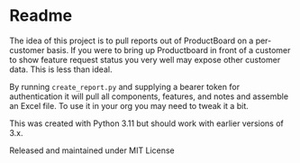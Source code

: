 # Readme

The idea of this project is to pull reports out of ProductBoard on a per-customer basis. If you were to bring up 
Productboard in front of a customer to show feature request status you very well may expose other customer data.
This is less than ideal.

By running `create_report.py` and supplying a bearer token for authentication it will pull all components, features, 
and notes and assemble an Excel file. To use it in your org you may need to tweak it a bit.

This was created with Python 3.11 but should work with earlier versions of 3.x.

Released and maintained under MIT License